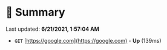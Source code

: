 # 📖 Summary
Last updated: **6/21/2021, 1:57:04 AM**

- `GET` [https://google.com](https://google.com) - **Up** (139ms)
